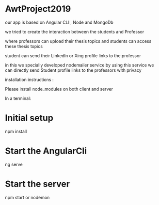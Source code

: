 # AwtProject2019

our app is based on Angular CLI , Node and MongoDb

we tried to create the interaction between the students and Professor 

where professors can upload their thesis topics and students can access these thesis topics 

student can send their LinkedIn or Xing profile links to the professor  
 
in this we specially developed nodemailer service by using this service we can directly send Student profile links to the professors with privacy 



installation instructions :

Please install node_modules on both client and server 

In a terminal:

# Initial setup 
npm install

# Start the AngularCli

ng serve

# Start the server
npm start or nodemon



